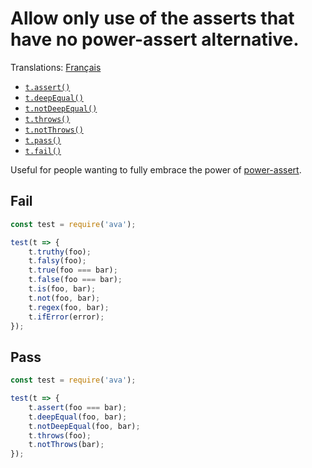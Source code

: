 # Allow only use of the asserts that have no power-assert alternative.

Translations: [Français](https://github.com/avajs/ava-docs/blob/master/fr_FR/related/eslint-plugin-ava/docs/rules/prefer-power-assert.md)

- [`t.assert()`](https://github.com/avajs/ava/blob/master/docs/03-assertions.md#assertvalue-message)
- [`t.deepEqual()`](https://github.com/avajs/ava/blob/master/docs/03-assertions.md#deepequalvalue-expected-message)
- [`t.notDeepEqual()`](https://github.com/avajs/ava/blob/master/docs/03-assertions.md#notdeepequalvalue-expected-message)
- [`t.throws()`](https://github.com/avajs/ava/blob/master/docs/03-assertions.md#throwsfn-expected-message)
- [`t.notThrows()`](https://github.com/avajs/ava/blob/master/docs/03-assertions.md#notthrowsfn-message)
- [`t.pass()`](https://github.com/avajs/ava/blob/master/docs/03-assertions.md#passmessage)
- [`t.fail()`](https://github.com/avajs/ava/blob/master/docs/03-assertions.md#failmessage)

Useful for people wanting to fully embrace the power of [power-assert](https://github.com/power-assert-js/power-assert).


## Fail

```js
const test = require('ava');

test(t => {
	t.truthy(foo);
	t.falsy(foo);
	t.true(foo === bar);
	t.false(foo === bar);
	t.is(foo, bar);
	t.not(foo, bar);
	t.regex(foo, bar);
	t.ifError(error);
});
```


## Pass

```js
const test = require('ava');

test(t => {
	t.assert(foo === bar);
	t.deepEqual(foo, bar);
	t.notDeepEqual(foo, bar);
	t.throws(foo);
	t.notThrows(bar);
});
```
